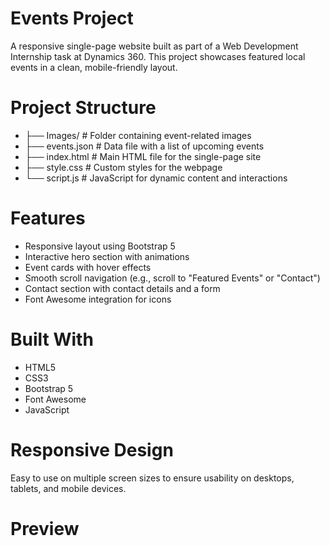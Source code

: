 # Events Project

A responsive single-page website built as part of a Web Development Internship task at Dynamics 360. This project showcases featured local events in a clean, mobile-friendly layout.

# Project Structure
- ├── Images/ # Folder containing event-related images
- ├── events.json # Data file with a list of upcoming events
- ├── index.html # Main HTML file for the single-page site
- ├── style.css # Custom styles for the webpage
- └── script.js # JavaScript for dynamic content and interactions

# Features

- Responsive layout using Bootstrap 5
- Interactive hero section with animations
- Event cards with hover effects
- Smooth scroll navigation (e.g., scroll to "Featured Events" or "Contact")
- Contact section with contact details and a form
- Font Awesome integration for icons

# Built With

- HTML5  
- CSS3  
- Bootstrap 5  
- Font Awesome  
- JavaScript 

# Responsive Design

Easy to use on multiple screen sizes to ensure usability on desktops, tablets, and mobile devices.

#  Preview

